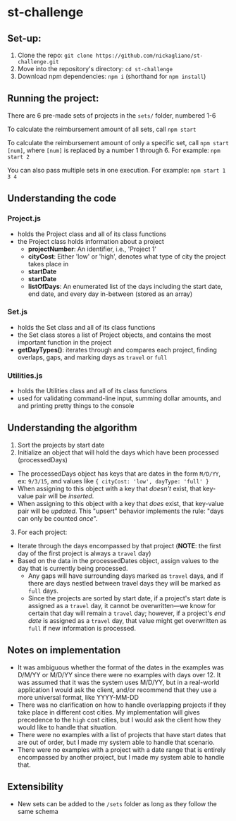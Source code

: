 # st-challenge

## Set-up:
1) Clone the repo: `git clone https://github.com/nickagliano/st-challenge.git`
2) Move into the repository's directory: `cd st-challenge`
3) Download npm dependencies: `npm i` (shorthand for `npm install`)


## Running the project:
There are 6 pre-made sets of projects in the `sets/` folder, numbered 1-6

To calculate the reimbursement amount of all sets, call
`npm start`

To calculate the reimbursement amount of only a specific set, call 
`npm start [num]`, where `[num]` is replaced by a number 1 through 6. For example: `npm start 2`

You can also pass multiple sets in one execution. For example: `npm start 1 3 4`

## Understanding the code

### Project.js
- holds the Project class and all of its class functions
- the Project class holds information about a project
  - **projectNumber**: An identifier, i.e., 'Project 1'
  - **cityCost**: Either 'low' or 'high', denotes what type of city the project takes place in
  - **startDate**
  - **startDate**
  - **listOfDays**: An enumerated list of the days including the start date, end date, and every day in-between (stored as an array)
  
### Set.js
- holds the Set class and all of its class functions
- the Set class stores a list of Project objects, and contains the most important function in the project
- **getDayTypes()**: iterates through and compares each project, finding overlaps, gaps, and marking days as `travel` or `full`

### Utilities.js
- holds the Utilities class and all of its class functions
- used for validating command-line input, summing dollar amounts, and and printing pretty things to the console

## Understanding the algorithm
1) Sort the projects by start date
2) Initialize an object that will hold the days which have been processed (processedDays)
  - The processedDays object has keys that are dates in the form `M/D/YY`, ex: `9/3/15`, and values like `{ cityCost: 'low', dayType: 'full' }`
  - When assigning to this object with a key that *doesn't* exist, that key-value pair will be *inserted*.
  - When assigning to this object with a key that *does* exist, that key-value pair will be *updated*. This "upsert" behavior implements the rule: "days can only be counted *once*".
3) For each project:
  - Iterate through the days encompassed by that project (**NOTE**: the first day of the first project is always a `travel` day)
  - Based on the data in the processedDates object, assign values to the day that is currently being processed. 
    - Any gaps will have surrounding days marked as `travel` days, and if there are days nestled between travel days they will be marked as `full` days.
    - Since the projects are sorted by start date, if a project's start date is assigned as a `travel` day, it cannot be overwritten—we know for certain that day will remain a `travel` day; however, if a project's *end date* is assigned as a `travel` day, that value might get overwritten as `full` if new information is processed.
    
## Notes on implementation
- It was ambiguous whether the format of the dates in the examples was D/M/YY or M/D/YY since there were no examples with days over 12. It was assumed that it was the system uses M/D/YY, but in a real-world application I would ask the client, and/or recommend that they use a more universal format, like YYYY-MM-DD
- There was no clarification on how to handle overlapping projects if they take place in different cost cities. My implementation will gives precedence to the `high` cost cities, but I would ask the client how they would like to handle that situation.
- There were no examples with a list of projects that have start dates that are out of order, but I made my system able to handle that scenario.
- There were no examples with a project with a date range that is entirely encompassed by another project, but I made my system able to handle that.

## Extensibility
- New sets can be added to the `/sets` folder as long as they follow the same schema
